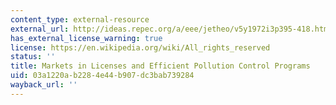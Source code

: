 ```yaml
---
content_type: external-resource
external_url: http://ideas.repec.org/a/eee/jetheo/v5y1972i3p395-418.html
has_external_license_warning: true
license: https://en.wikipedia.org/wiki/All_rights_reserved
status: ''
title: Markets in Licenses and Efficient Pollution Control Programs
uid: 03a1220a-b228-4e44-b907-dc3bab739284
wayback_url: ''
---
```


